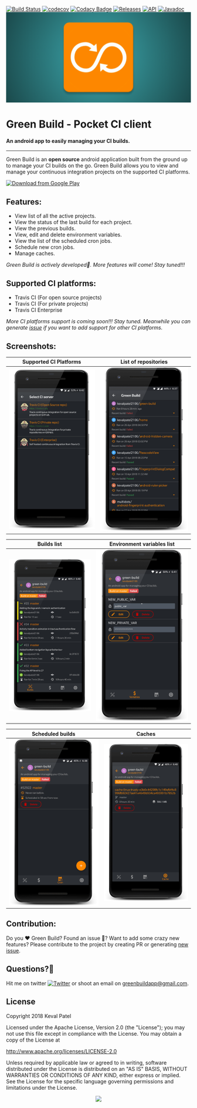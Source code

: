 ﻿[![Build Status](https://travis-ci.com/kevalpatel2106/green-build.svg?branch=master)](https://travis-ci.com/kevalpatel2106/green-build) [![codecov](https://codecov.io/gh/kevalpatel2106/green-build/branch/master/graph/badge.svg)](https://codecov.io/gh/kevalpatel2106/green-build) [![Codacy Badge](https://api.codacy.com/project/badge/Grade/ec51819a359649d385029fe46b18c790)](https://www.codacy.com/app/kevalpatel2106/green-build?utm_source=github.com&amp;utm_medium=referral&amp;utm_content=kevalpatel2106/green-build&amp;utm_campaign=Badge_Grade) [![Releases](https://img.shields.io/github/release/kevalpatel2106/green-build.svg)](http://bit.ly/2KitKV4) [![API](https://img.shields.io/badge/API-21%2B-orange.svg?style=flat)](https://android-arsenal.com/api?level=21) [![Javadoc](https://img.shields.io/badge/Javadoc-Green%20Build-blue.svg)](http://kevalpatel2106.com/green-build/)
![Graphic](./.github/feature-graphic.png)

# Green Build - Pocket CI client

#### An android app to easily managing your CI builds.

------------------------------------
Green Build is an **open source** android application built from the ground up to manage your CI builds on the go. Green Build allows you to view and manage your continuous integration projects on the supported CI platforms.

[<img src="https://play.google.com/intl/en_us/badges/images/generic/en_badge_web_generic.png" alt="Download from Google Play" height="80">](http://bit.ly/2KitKV4)
      
## Features:
- View list of all the active projects.
- View the status of the last build for each project.
- View the previous builds.
- View, edit and delete environment variables.
- View the list of the scheduled cron jobs.
- Schedule new cron jobs.
- Manage caches.

_Green Build is actively developed🚀. More features will come! Stay tuned!!!_

## Supported CI platforms:
- Travis CI (For open source projects) 
- Travis CI (For private projects) 
- Travis CI Enterprise

_More CI platforms support is coming soon!!! Stay tuned. Meanwhile you can generate [issue](https://github.com/kevalpatel2106/green-build/issues/new) if you want to add support for other CI platforms._

## Screenshots:
|Supported CI Platforms| List of repositories|
|:---:|:---:|
|![ci_platform](/.github/ci_server_list.png)|![ci_platform](/.github/repo_list.png)|

|Builds list| Environment variables list|
|:---:|:---:|
|![ci_platform](/.github/builds_list.png)|![ci_platform](/.github/variables_list.png)|

|Scheduled builds|Caches|
|:---:|:---:|
|![ci_platform](/.github/crons_list.png)|![ci_platform](/.github/cache_list.png)|

## Contribution:
Do you ❤️ Green Build? Found an issue 🐞? Want to add some crazy new features? Please contribute to the project by creating PR or generating [new issue](https://github.com/kevalpatel2106/green-build/issues/new).</small>

## Questions?🤔
Hit me on twitter [![Twitter](https://img.shields.io/badge/Twitter-@kevalpatel2106-blue.svg?style=flat)](https://twitter.com/kevalpatel2106) or shoot an email on [greenbuildapp@gmail.com](mailto:greenbuildapp@gmailcom).

## License
Copyright 2018 Keval Patel

Licensed under the Apache License, Version 2.0 (the "License"); you may not use this file except in compliance with the License. You may obtain a copy of the License at

http://www.apache.org/licenses/LICENSE-2.0

Unless required by applicable law or agreed to in writing, software distributed under the License is distributed on an "AS IS" BASIS, WITHOUT WARRANTIES OR CONDITIONS OF ANY KIND, either express or implied. See the License for the specific language governing permissions and limitations under the License.

<div align="center">
<img src="https://cloud.githubusercontent.com/assets/370176/26526332/03bb8ac2-432c-11e7-89aa-da3cd1c0e9cb.png">
</div>
